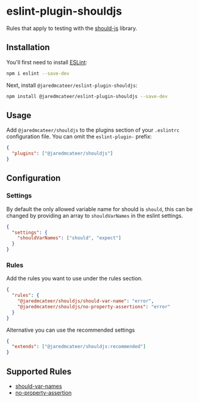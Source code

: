 # eslint-plugin-shouldjs

Rules that apply to testing with the [should-js](https://shouldjs.github.io/) library.

## Installation

You'll first need to install [ESLint](https://eslint.org/):

```sh
npm i eslint --save-dev
```

Next, install `@jaredmcateer/eslint-plugin-shouldjs`:

```sh
npm install @jaredmcateer/eslint-plugin-shouldjs --save-dev
```

## Usage

Add `@jaredmcateer/shouldjs` to the plugins section of your `.eslintrc` configuration file. You can omit the `eslint-plugin-` prefix:

```json
{
  "plugins": ["@jaredmcateer/shouldjs"]
}
```

## Configuration

### Settings

By default the only allowed variable name for should is `should`, this can be changed by providing an array to `shouldVarNames` in the eslint settings.

```json
{
  "settings": {
    "shouldVarNames": ["should", "expect"]
  }
}
```

### Rules

Add the rules you want to use under the rules section.

```json
{
  "rules": {
    "@jaredmcateer/shouldjs/should-var-name": "error",
    "@jaredmcateer/shouldjs/no-property-assertions": "error"
  }
}
```

Alternative you can use the recommended settings

```json
{
  "extends": ["@jaredmcateer/shouldjs:recommended"]
}
```

## Supported Rules

- [should-var-names](lib/rules/should-var-name/should-var-name.md)
- [no-property-assertion](lib/rules/no-property-assertions/no-property-assertion.md)
